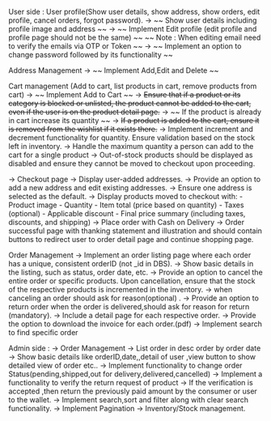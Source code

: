 User side : 
User profile(Show user details, show address, show orders, edit profile, cancel orders, forgot password).
-> ~~ Show user details including profile image and address ~~
-> ~~ Implement Edit profile (edit profile and profile page should not be the same) ~~
~~ Note : When editing email need to verify the emails via OTP or Token ~~ 
-> ~~ Implement an option to change password followed by its functionality ~~
 
Address Management 
-> ~~ Implement Add,Edit and Delete ~~

Cart management (Add to cart, list products in cart, remove products from cart)
-> ~~ Implement Add to Cart ~~
-> ~~Ensure that if a product or its category is blocked or unlisted, the product cannot be added to the cart, even if the user is on the product detail page.~~
-> ~~ If the product is already in cart increase its quantity ~~
-> ~~If a product is added to the cart, ensure it is removed from the wishlist if it exists there.~~
-> Implement increment and decrement functionality for quantity. Ensure validation based on the stock left in inventory.
-> Handle the maximum quantity a person can add to the cart for a single product
-> Out-of-stock products should be displayed as disabled and ensure they cannot be moved to checkout upon proceeding.

-> Checkout page
-> Display user-added addresses.
-> Provide an option to add a new address and edit existing addresses.
-> Ensure one address is selected as the default.
-> Display products moved to checkout with:
	- Product image
	- Quantity
	- Item total (price based on quantity)
	- Taxes (optional)
	- Applicable discount
	- Final price summary (including taxes, discounts, and shipping)
-> Place order with Cash on Delivery
-> Order successful page with thanking statement and illustration and should contain buttons to redirect user to order detail page and continue shopping page.

Order Management 
-> Implement an order listing page where each order has a unique, consistent orderID (not _id in DBS).
-> Show basic details in the listing, such as status, order date, etc.
-> Provide an option to cancel the entire order or specific products. Upon cancellation, ensure that the stock of the respective products is incremented in the inventory.
-> when canceling an order should ask for reason(optional) .
-> Provide an option to return order when the order is delivered,should ask for reason for return (mandatory).
-> Include a detail page for each respective order.
-> Provide the option to download the invoice for each order.(pdf)
-> Implement search to find specific order

Admin side : 
-> Order Management
-> List order in desc order by order date
-> Show basic details like  orderID,date,,detail of user ,view button to show detailed view of order etc..
-> Implement functionality to change order Status(pending,shipped,out for delivery,delivered,cancelled)
-> Implement a functionality to verify the  return request of product
-> If the verification is accepted ,then return the previously paid amount by the consumer or user to the wallet.
-> Implement search,sort and filter along with clear search functionality.
-> Implement Pagination
-> Inventory/Stock management.
